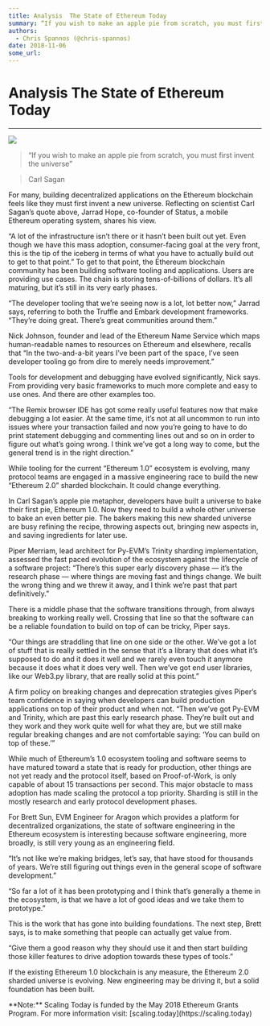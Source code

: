 ```yaml
---
title: Analysis  The State of Ethereum Today
summary: “If you wish to make an apple pie from scratch, you must first invent the universe” Carl Sagan
authors:
  - Chris Spannos (@chris-spannos)
date: 2018-11-06
some_url: 
---
```


# Analysis  The State of Ethereum Today


----


![](https://cdn-images-1.medium.com/max/1600/1*F75TP__0jpBZa9gc0tDPOQ.png)

> “If you wish to make an apple pie from scratch, you must first invent the universe”

> Carl Sagan

<p>For many, building decentralized applications on the Ethereum blockchain feels like they must first invent a new universe. Reflecting on scientist Carl Sagan’s quote above, Jarrad Hope, co-founder of Status, a mobile Ethereum operating system, shares his view.


<p>“A lot of the infrastructure isn’t there or it hasn’t been built out yet. Even though we have this mass adoption, consumer-facing goal at the very front, this is the tip of the iceberg in terms of what you have to actually build out to get to that point.”
To get to that point, the Ethereum blockchain community has been building software tooling and applications. Users are providing use cases. The chain is storing tens-of-billions of dollars. It’s all maturing, but it’s still in its very early phases.


<p>“The developer tooling that we’re seeing now is a lot, lot better now,” Jarrad says, referring to both the Truffle and Embark development frameworks. “They’re doing great. There’s great communities around them.”


<p>Nick Johnson, founder and lead of the Ethereum Name Service which maps human-readable names to resources on Ethereum and elsewhere, recalls that “In the two-and-a-bit years I’ve been part of the space, I’ve seen developer tooling go from dire to merely needs improvement.”


<p>Tools for development and debugging have evolved significantly, Nick says. From providing very basic frameworks to much more complete and easy to use ones. And there are other examples too.


<p>“The Remix browser IDE has got some really useful features now that make debugging a lot easier. At the same time, it’s not at all uncommon to run into issues where your transaction failed and now you’re going to have to do print statement debugging and commenting lines out and so on in order to figure out what’s going wrong. I think we’ve got a long way to come, but the general trend is in the right direction.”


<p>While tooling for the current “Ethereum 1.0” ecosystem is evolving, many protocol teams are engaged in a massive engineering race to build the new “Ethereum 2.0” sharded blockchain. It could change everything.


<p>In Carl Sagan’s apple pie metaphor, developers have built a universe to bake their first pie, Ethereum 1.0. Now they need to build a whole other universe to bake an even better pie. The bakers making this new sharded universe are busy refining the recipe, throwing aspects out, bringing new aspects in, and saving ingredients for later use.


<p>Piper Merriam, lead architect for Py-EVM’s Trinity sharding implementation, assessed the fast paced evolution of the ecosystem against the lifecycle of a software project: “There’s this super early discovery phase — it’s the research phase — where things are moving fast and things change. We built the wrong thing and we threw it away, and I think we’re past that part definitively.”


<p>There is a middle phase that the software transitions through, from always breaking to working really well. Crossing that line so that the software can be a reliable foundation to build on top of can be tricky, Piper says.


<p>“Our things are straddling that line on one side or the other. We’ve got a lot of stuff that is really settled in the sense that it’s a library that does what it’s supposed to do and it does it well and we rarely even touch it anymore because it does what it does very well. Then we’ve got end user libraries, like our Web3.py library, that are really solid at this point.”


<p>A firm policy on breaking changes and deprecation strategies gives Piper’s team confidence in saying when developers can build production applications on top of their product and when not. “Then we’ve got Py-EVM and Trinity, which are past this early research phase. They’re built out and they work and they work quite well for what they are, but we still make regular breaking changes and are not comfortable saying: ‘You can build on top of these.’”


<p>While much of Ethereum’s 1.0 ecosystem tooling and software seems to have matured toward a state that is ready for production, other things are not yet ready and the protocol itself, based on Proof-of-Work, is only capable of about 15 transactions per second. This major obstacle to mass adoption has made scaling the protocol a top priority. Sharding is still in the mostly research and early protocol development phases.


<p>For Brett Sun, EVM Engineer for Aragon which provides a platform for decentralized organizations, the state of software engineering in the Ethereum ecosystem is interesting because software engineering, more broadly, is still very young as an engineering field.


<p>“It’s not like we’re making bridges, let’s say, that have stood for thousands of years. We’re still figuring out things even in the general scope of software development.”


<p>“So far a lot of it has been prototyping and I think that’s generally a theme in the ecosystem, is that we have a lot of good ideas and we take them to prototype.”


<p>This is the work that has gone into building foundations. The next step, Brett says, is to make something that people can actually get value from.


<p>“Give them a good reason why they should use it and then start building those killer features to drive adoption towards these types of tools.”


<p>If the existing Ethereum 1.0 blockchain is any measure, the Ethereum 2.0 sharded universe is evolving. New engineering may be driving it, but a solid foundation has been built.


<p> **Note:** Scaling Today is funded by the May 2018 Ethereum Grants Program. For more information visit: [scaling.today](https://scaling.today) 
